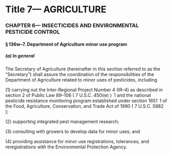 
# Title 7— AGRICULTURE
### CHAPTER 6— INSECTICIDES AND ENVIRONMENTAL PESTICIDE CONTROL
#### § 136w–7. Department of Agriculture minor use program
##### (a) In general

The Secretary of Agriculture (hereinafter in this section referred to as the “Secretary”) shall assure the coordination of the responsibilities of the Department of Agriculture related to minor uses of pesticides, including

(1) carrying out the Inter-Regional Project Number 4 (IR–4) as described in section 2 of Public Law 89–106 ( 7 U.S.C. 450i(e) )  1 and the national pesticide resistance monitoring program established under section 1651  1 of the Food, Agriculture, Conservation, and Trade Act of 1990 ( 7 U.S.C. 5882 );

(2) supporting integrated pest management research;

(3) consulting with growers to develop data for minor uses; and

(4) providing assistance for minor use registrations, tolerances, and reregistrations with the Environmental Protection Agency.

